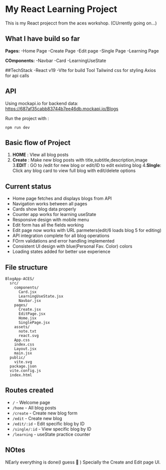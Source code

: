 # My React Learning Project

This is my React projecct from the aces workshop. (CUrrently going on...)

## What I have build so far

**Pages:**
-Home Page
-Create Page
-Edit page
-Single Page
-Learning Page

**COmponents:**
-Navbar
-Card
-LearningUseState

##TechStack
-React v19
-VIte for build Tool
Tailwind css for styling
Axios for api calls

## API

Using mockapi.io for backend data: https://687af35cabb83744b7ee46db.mockapi.io/Blogs

Run the project with :

```
npm run dev
```

## Basic flow of Project

1. **HOME** : VIew all blog posts
2. **Create** : Make new blog posts with title,subtitle,description,image 3.**EDIT** : GO to /edit for new blog or edit/ID to edit existing blog 4.**SIngle**: Click any blog card to view full blog with edit/delete options

## Current status

- Home page fetches and displays blogs from API
- Navigation works between all pages
- Cards show blog data properly
- Counter app works for learning useState
- Responsive design with mobile menu
- Edit form has all the fields working
- Edit page now works with URL parmeters(edit/6 loads blog 5 for editing)
- API integration complete for all blog operations
- FOrm validations and error handling implemented
- Consistent UI design with blue(Personal Fav. Color) colors
- Loading states added for better use experience

## File structure

```
BlogApp-ACES/
  src/
    components/
      Card.jsx
      LearningUseState.jsx
      Navbar.jsx
    pages/
      Create.jsx
      EditPage.jsx
      Home.jsx
      SinglePage.jsx
    assets/
      note.txt
      react.svg
    App.css
    index.css
    Layout.jsx
    main.jsx
  public/
    vite.svg
  package.json
  vite.config.js
  index.html
```

## Routes created

- `/` - Welcome page
- `/home` - All blog posts
- `/create` - Create new blog form
- `/edit` - Create new blog
- `/edit/:id` - Edit specific blog by ID
- `/single/:id` - View specific blog by ID
- `/learning` - useState practice counter

## NOtes

NEarly everything is done(I guess 🤔 ) Specially the Create and Edit page UI.
